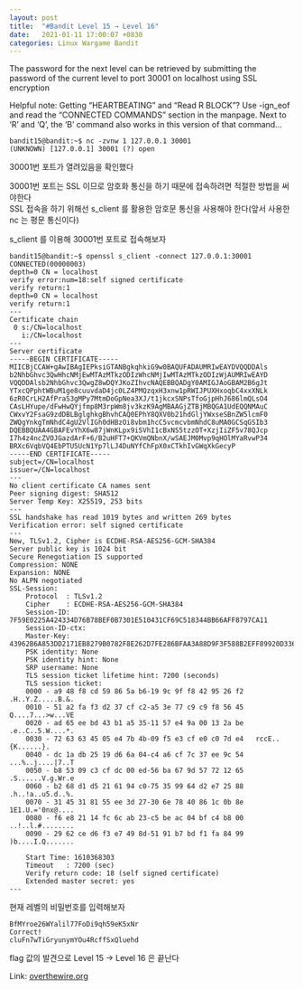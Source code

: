 ```yaml
---
layout: post
title:  "#Bandit Level 15 → Level 16"
date:   2021-01-11 17:00:07 +0830
categories: Linux Wargame Bandit
---
```


The password for the next level can be retrieved by submitting the password of the current level to port 30001 on localhost using SSL encryption

Helpful note: Getting “HEARTBEATING” and “Read R BLOCK”? Use -ign_eof and read the “CONNECTED COMMANDS” section in the manpage. Next to ‘R’ and ‘Q’, the ‘B’ command also works in this version of that command…

```
bandit15@bandit:~$ nc -zvnw 1 127.0.0.1 30001
(UNKNOWN) [127.0.0.1] 30001 (?) open
```
30001번 포트가 열려있음을 확인했다

30001번 포트는 SSL 이므로 암호화 통신을 하기 때문에 접속하려면 적절한 방법을 써야한다   
SSL 접속을 하기 위해선 s_client 를 활용한 암호문 통신을 사용해야 한다(앞서 사용한 nc 는 평문 통신이다)

s_client 를 이용해 30001번 포트로 접속해보자

```
bandit15@bandit:~$ openssl s_client -connect 127.0.0.1:30001
CONNECTED(00000003)
depth=0 CN = localhost
verify error:num=18:self signed certificate
verify return:1
depth=0 CN = localhost
verify return:1
---
Certificate chain
 0 s:/CN=localhost
   i:/CN=localhost
---
Server certificate
-----BEGIN CERTIFICATE-----
MIICBjCCAW+gAwIBAgIEPksiGTANBgkqhkiG9w0BAQUFADAUMRIwEAYDVQQDDAls
b2NhbGhvc3QwHhcNMjEwMTAzMTkzODIzWhcNMjIwMTAzMTkzODIzWjAUMRIwEAYD
VQQDDAlsb2NhbGhvc3QwgZ8wDQYJKoZIhvcNAQEBBQADgY0AMIGJAoGBAM2B6gJt
YTxcQPphtWBuM1ge8cuuvdaD4jc0LZ4PMQzqxH3xnw1pRWIJPUXHxoqbC4xxXNLk
6zR0CrLH2AfPraS3gMPy7MtmDoGpNea3XJ/t1jkcxSNPsTfoGjpHhJ686lmQLsO4
CAsLHYupe/dFwHwQYjfmp8M3rpWm8jv3kzK9AgMBAAGjZTBjMBQGA1UdEQQNMAuC
CWxvY2FsaG9zdDBLBglghkgBhvhCAQ0EPhY8QXV0b21hdGljYWxseSBnZW5lcmF0
ZWQgYnkgTmNhdC4gU2VlIGh0dHBzOi8vbm1hcC5vcmcvbmNhdC8uMA0GCSqGSIb3
DQEBBQUAA4GBAFEvYhX6w87jWnKLpx9iSVhI1cBxNS5tzzOT+XzjIiZF5v78QJcp
I7h4z4ncZVOJGazdArF+6/B2uHFT7+QKVmQNbnX/wSAEJM0Mvp9qHOlMYaRvwP34
BRXc6VqbVQ4EbPTU5UcN1Yp7lLJ4DuNYfChFpX0xCTkhIvGWqXkGecyP
-----END CERTIFICATE-----
subject=/CN=localhost
issuer=/CN=localhost
---
No client certificate CA names sent
Peer signing digest: SHA512
Server Temp Key: X25519, 253 bits
---
SSL handshake has read 1019 bytes and written 269 bytes
Verification error: self signed certificate
---
New, TLSv1.2, Cipher is ECDHE-RSA-AES256-GCM-SHA384
Server public key is 1024 bit
Secure Renegotiation IS supported
Compression: NONE
Expansion: NONE
No ALPN negotiated
SSL-Session:
    Protocol  : TLSv1.2
    Cipher    : ECDHE-RSA-AES256-GCM-SHA384
    Session-ID: 7F59E0225A424334D76B78BEF0B7301E510431CF69C518344BB66AFF8797CA11
    Session-ID-ctx: 
    Master-Key: 43962B6A853DD2171EB8279B0782F8E262D7FE286BFAA3A88D9F3F588B2EFF89920D3361B8E0EDCDDB20EBDC913F234A
    PSK identity: None
    PSK identity hint: None
    SRP username: None
    TLS session ticket lifetime hint: 7200 (seconds)
    TLS session ticket:
    0000 - a9 48 f8 cd 59 86 5a b6-19 9c 9f f8 42 95 26 f2   .H..Y.Z.....B.&.
    0010 - 51 a2 fa f3 d2 37 cf c2-a5 3e 77 c9 c9 f8 56 45   Q....7...>w...VE
    0020 - ad 65 ee bd 43 b1 a5 35-11 57 e4 9a 00 13 2a be   .e..C..5.W....*.
    0030 - 72 63 63 45 05 e4 7b 4b-09 f5 e3 cf e0 c0 7d e4   rccE..{K......}.
    0040 - dc 1a db 25 19 d6 6a 04-c4 a6 cf 7c 37 ee 9c 54   ...%..j....|7..T
    0050 - b8 53 09 c3 cf dc 00 ed-56 ba 67 9d 57 72 12 65   .S......V.g.Wr.e
    0060 - b2 68 d1 d5 21 61 94 c0-75 35 99 64 d2 e7 25 88   .h..!a..u5.d..%.
    0070 - 31 45 31 81 55 ee 3d 27-30 6e 78 40 86 1c 0b 8e   1E1.U.='0nx@....
    0080 - f6 e8 21 14 fc 6c ab 23-c5 be ac 04 bf c4 b8 00   ..!..l.#........
    0090 - 29 62 ce d6 f3 e7 49 8d-51 91 b7 bd f1 fa 84 99   )b....I.Q.......

    Start Time: 1610368303
    Timeout   : 7200 (sec)
    Verify return code: 18 (self signed certificate)
    Extended master secret: yes
---
```

현재 레벨의 비밀번호를 입력해보자
```
BfMYroe26WYalil77FoDi9qh59eK5xNr
Correct!
cluFn7wTiGryunymYOu4RcffSxQluehd
```

flag 값의 발견으로 Level 15 → Level 16 은 끝난다


Link: [overthewire.org](https://overthewire.org/wargames/bandit/bandit16.html)
